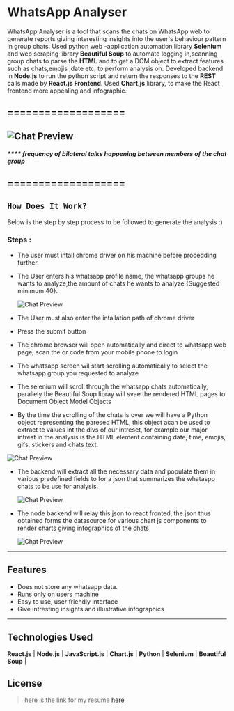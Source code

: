 WhatsApp Analyser
==================


WhatsApp Analyser is a tool that scans the chats on WhatsApp web to generate reports giving interesting insights into the user's behaviour pattern in group chats. Used python web -application automation library **Selenium** and web scraping library **Beautiful Soup** to automate logging in,scanning group chats to parse the **HTML** and to get a DOM object to extract features such as chats,emojis ,date etc, to perform analysis on. Developed backend in **Node.js** to run the python script and return the responses to the **REST** calls made by **React.js Frontend**. Used **Chart.js** library, to make the React frontend more appealing and infographic.

===================
---

![Chat Preview](https://publicbucketresume.s3.ap-south-1.amazonaws.com/BilateralChart.PNG)
---
##### **** frequency of bilateral talks happening between members of the chat group
===================
---
## `How Does It Work?`

Below is the step by step process to be followed to generate the analysis :)

### Steps :
- The user must intall chrome driver on his machine before procedding further.
- The User enters his whatsapp profile name, the whatsapp groups he wants to analyze,the amount of chats he wants to analyze {Suggested minimum 40}.

    ![Chat Preview](https://publicbucketresume.s3.ap-south-1.amazonaws.com/FormPage.PNG)

- The User must also enter the intallation path of chrome driver
- Press the submit button
- The chrome browser will open automatically and direct to whatsapp web page, scan the qr code from your mobile phone to login
- The whatsapp screen wil start scrolling automatically to select the whatsapp group you requested to analyze
- The selenium will scroll through the whatsapp chats automatically, parallely the Beautiful Soup libray will svae the rendered HTML pages to Document Object Model Objects
- By the time the scrolling of the chats is over we will have a Python object representing the paresed HTML, this object acan be used to extract te values int the divs of our intreset,
for example our major intrest in the analysis is the HTML element containing date, time, emojis, gifs, stickers and chats text.


![Chat Preview](https://publicbucketresume.s3.ap-south-1.amazonaws.com/Json.PNG)


- The backend will extract all the necessary data and populate them in various predefined fields to for a json that summarizes the whataspp chats to be use for analysis.


    ![Chat Preview](https://publicbucketresume.s3.ap-south-1.amazonaws.com/Chat+Contribution.PNG)


- The node backend will relay this json to react fronted, the json thus obtained forms the datasource for various chart js components to render charts giving infographics of the chats


    ![Chat Preview](https://publicbucketresume.s3.ap-south-1.amazonaws.com/PieChart.PNG)


---

## Features
- Does not store any whatsapp data.
- Runs only on users machine
- Easy to use, user friendly interface
- Give intresting insights and illustrative infographics

---

## Technologies Used
**React.js**   |  **Node.js**   |  **JavaScript.js**  |  **Chart.js**   |   **Python**   |  **Selenium**  |   **Beautiful Soup**   |



## License
>here is the link for my resume [here](https://github.com/IgorAntun/node-chat/blob/master/LICENSE)

